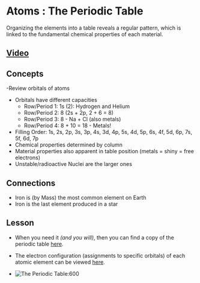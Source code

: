 # Atoms : The Periodic Table
Organizing the elements into a table reveals a regular pattern, which is linked to the fundamental chemical properties of each material.

## [Video](https://vimeo.com/1028399080)

## Concepts
-Review orbitals of atoms
- Orbitals have different capacities
    - Row/Period 1: 1s (2): Hydrogen and Helium
    - Row/Period 2: 8 (2s + 2p, 2 + 6 = 8)
    - Row/Period 3: 8 - Na + Cl (also metals)
    - Row/Period 4: 8 + 10 = 18 - Metals!
- Filling Order: 1s, 2s, 2p, 3s, 3p, 4s, 3d, 4p, 5s, 4d, 5p, 6s, 4f, 5d, 6p, 7s, 5f, 6d, 7p
- Chemical properties determined by column
- Material properties also apparent in table position (metals = shiny = free electrons)
- Unstable/radioactive Nuclei are the larger ones

## Connections
- Iron is (by Mass) the most common element on Earth
- Iron is the last element produced in a star

## Lesson
- When you need it *(and you will)*, then you can find a copy of the periodic table [here](../../../boxes/atoms/_resources/images/periodic_table.png).
+ The electron configuration (assignments to specific orbitals) of each atomic element can be viewed [here](https://en.wikipedia.org/wiki/Electron_configurations_of_the_elements_(data_page)).
* ![The Periodic Table:600](../../../boxes/atoms/_resources/images/periodic_table.png)
